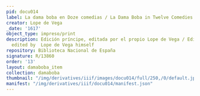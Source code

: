 ```yaml
---
pid: docu014
label: La dama boba en Doze comedias / La Dama Boba in Twelve Comedies
creator: Lope de Vega
_date: '1617'
object_type: impreso/print
description: Edición príncipe, editada por el propio Lope de Vega / Edición príncipe,
  edited by  Lope de Vega himself
repository: Biblioteca Nacional de España
signature: R/13860
order: '13'
layout: damaboba_item
collection: damaboba
thumbnail: "/img/derivatives/iiif/images/docu014/full/250,/0/default.jpg"
manifest: "/img/derivatives/iiif/docu014/manifest.json"
---
```

